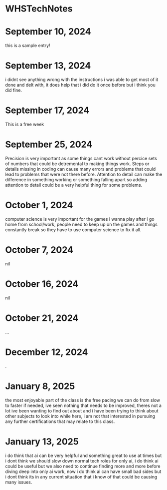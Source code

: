 # WHSTechNotes
# September 10, 2024
this is a sample entry!
# September 13, 2024
i didnt see anything wrong with the instructions i was able to get most of it done and delt with, it does help that i did do it once before but i think you did fine.
# September 17, 2024 
This is a free week
# September 25, 2024 
Precision is very important as some things cant work without percice sets of numbers that could be detremental to making things work. 
Steps or details missing in coding can cause many errors and problems that could lead to problems that were not there before. 
Attention to detail can make the difference in something working or something falling apart so adding attention to detail could be a very helpful thing for some problems.
# October 1, 2024
computer science is very important for the games i wanna play after i go home from school/work, people need to keep up on the games and things constantly break so they have to use computer science to fix it all.
# October 7, 2024
nil
# October 16, 2024
nil 
# October 21, 2024 
...
# December 12, 2024
.
# January 8, 2025
the most enjoyable part of the class is the free pacing we can do from slow to faster if needed, ive seen nothing that needs to be improved, theres not a lot ive been wanting to find out about and i have been trying to think about other subjects to look into while here, i am not that interested in pursuing any further certifications that may relate to this class. 
# January 13, 2025 
i do think that ai can be very helpful and something great to use at times but i dont think we should slow down normal tech roles for only ai, i do think ai could be useful but we also need to continue finding more and more before diving deep into only ai work, now i do think ai can have small bad sides but i dont think its in any current situation that i know of that could be causing many issues. 
